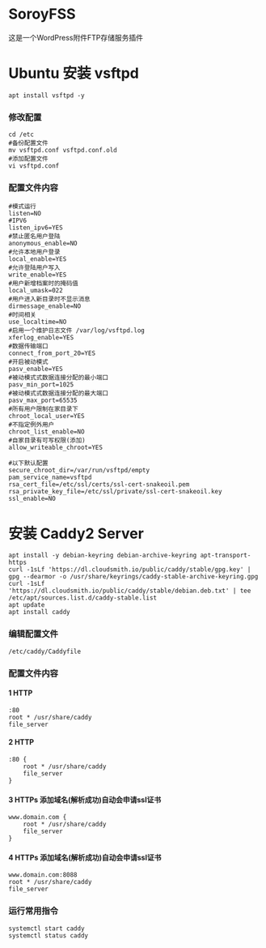 # SoroyFSS 
这是一个WordPress附件FTP存储服务插件


# Ubuntu 安装 vsftpd

```Shell
apt install vsftpd -y
```
### 修改配置
```Shell
cd /etc
#备份配置文件
mv vsftpd.conf vsftpd.conf.old
#添加配置文件
vi vsftpd.conf
```
### 配置文件内容
```Shell
#模式运行
listen=NO
#IPV6
listen_ipv6=YES
#禁止匿名用户登陆
anonymous_enable=NO
#允许本地用户登录
local_enable=YES
#允许登陆用户写入
write_enable=YES
#用户新增档案时的掩码值
local_umask=022
#用户进入新目录时不显示消息
dirmessage_enable=NO
#时间相关
use_localtime=NO
#启用一个维护日志文件 /var/log/vsftpd.log
xferlog_enable=YES
#数据传输端口
connect_from_port_20=YES
#开启被动模式
pasv_enable=YES
#被动模式式数据连接分配的最小端口
pasv_min_port=1025
#被动模式式数据连接分配的最大端口
pasv_max_port=65535
#所有用户限制在家目录下
chroot_local_user=YES
#不指定例外用户
chroot_list_enable=NO
#自家目录有可写权限(添加)
allow_writeable_chroot=YES

#以下默认配置
secure_chroot_dir=/var/run/vsftpd/empty
pam_service_name=vsftpd
rsa_cert_file=/etc/ssl/certs/ssl-cert-snakeoil.pem
rsa_private_key_file=/etc/ssl/private/ssl-cert-snakeoil.key
ssl_enable=NO
```

# 安装 Caddy2 Server

```Shell
apt install -y debian-keyring debian-archive-keyring apt-transport-https
curl -1sLf 'https://dl.cloudsmith.io/public/caddy/stable/gpg.key' | gpg --dearmor -o /usr/share/keyrings/caddy-stable-archive-keyring.gpg
curl -1sLf 'https://dl.cloudsmith.io/public/caddy/stable/debian.deb.txt' | tee /etc/apt/sources.list.d/caddy-stable.list
apt update
apt install caddy
```
### 编辑配置文件
```Shell
/etc/caddy/Caddyfile
````
### 配置文件内容
#### 1 HTTP
```Shell
:80
root * /usr/share/caddy
file_server
```
#### 2 HTTP
```Shell
:80 {
    root * /usr/share/caddy
    file_server
}
```
#### 3 HTTPs 添加域名(解析成功)自动会申请ssl证书
```Shell
www.domain.com {
    root * /usr/share/caddy
    file_server
}
```
#### 4 HTTPs 添加域名(解析成功)自动会申请ssl证书
```Shell
www.domain.com:8088
root * /usr/share/caddy
file_server
```
### 运行常用指令
```Shell
systemctl start caddy
systemctl status caddy
```
